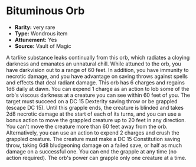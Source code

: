 
# Bituminous Orb

* **Rarity:** very rare
* **Type:** Wondrous item
* **Attunement:** Yes
* **Source:** Vault of Magic


A tarlike substance leaks continually from this orb, which radiates a cloying darkness and emanates an unnatural chill. While attuned to the orb, you have darkvision out to a range of 60 feet. In addition, you have immunity to necrotic damage, and you have advantage on saving throws against spells and effects that deal radiant damage. This orb has 6 charges and regains 1d6 daily at dawn. You can expend 1 charge as an action to lob some of the orb's viscous darkness at a creature you can see within 60 feet of you. The target must succeed on a DC 15 Dexterity saving throw or be grappled (escape DC 15). Until this grapple ends, the creature is blinded and takes 2d8 necrotic damage at the start of each of its turns, and you can use a bonus action to move the grappled creature up to 20 feet in any direction. You can't move the creature more than 60 feet away from the orb. Alternatively, you can use an action to expend 2 charges and crush the grappled creature. The creature must make a DC 15 Constitution saving throw, taking 6d8 bludgeoning damage on a failed save, or half as much damage on a successful one. You can end the grapple at any time (no action required). The orb's power can grapple only one creature at a time.
